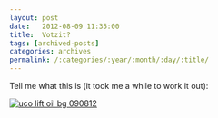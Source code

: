 ```yaml
---
layout: post
date:	2012-08-09 11:35:00
title:  Votzit?
tags: [archived-posts]
categories: archives
permalink: /:categories/:year/:month/:day/:title/
---
```

Tell me what this is (it took me a while to work it out):

<a href="http://s1264.photobucket.com/albums/jj483/mnypx/?action=view&amp;current=IMG_3543.jpg" target="_blank"><img src="http://i1264.photobucket.com/albums/jj483/mnypx/IMG_3543.jpg" border="0" alt="uco lift oil bg 090812"></a>
